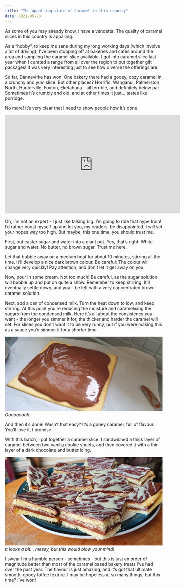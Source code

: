 ```yaml
---
title: "The appalling state of Caramel in this country"
date: 2021-05-23
---
```


As some of you may already know, I have a vendetta: The quality of caramel slices in this country is appalling.

As a “hobby”, to keep me sane during my long working days (which involve a lot of driving), I've been stopping off at bakeries and cafes around the area and sampling the caramel slice available. I got into caramel slice last year when I curated a range from all over the region to put together gift packages! It was very interesting just to see how diverse the offerings are.

So far, Dannevirke has won. One bakery there had a gooey, oozy caramel in a crunchy and yum slice. But other places? Horrific. Wanganui, Palmerston North, Hunterville, Foxton, Eketahuna - all terrible, and definitely below par. Sometimes it’s crumbly and old, and at other times it just… tastes like porridge.

No more! It’s very clear that I need to show people how it’s done.

<iframe width="560" height="315" src="https://www.youtube.com/embed/videoseries?list=PL108VewJBdOA_OfLkchSuUgJumDqZTGPe" title="YouTube video player" frameborder="0" allow="accelerometer; autoplay; clipboard-write; encrypted-media; gyroscope; picture-in-picture" allowfullscreen></iframe>

Oh, I’m not an expert - I just like talking big. I’m going to ride that hype train! I’d rather boost myself up and let you, my readers, be disappointed. I will set your hopes way too high. But maybe, this one time, you should trust me.

First, put caster sugar and water into a giant pot. Yes, that’s right: White sugar and water. No butter, no brown sugar. Trust me here.

Let that bubble away on a medium heat for about 10 minutes, stirring all the time. It’ll develop a nice dark brown colour. Be careful: The colour will change very quickly! Pay attention, and don’t let it get away on you.

Now, pour in some cream. Not too much! Be careful, as the sugar solution will bubble up and put on quite a show. Remember to keep stirring. It’ll eventually settle down, and you’ll be left with a very concentrated brown caramel solution.

Next, add a can of condensed milk. Turn the heat down to low, and keep stirring. At this point you’re reducing the moisture and caramelising the sugars from the condensed milk. Here it’s all about the consistency you want - the longer you simmer it for, the thicker and harder the caramel will set. For slices you don’t want it to be very runny, but if you were making this as a sauce you’d simmer it for a shorter time.

![Caramel.](../../assets/images/blog/caramel.jpg)
_Ooooooooh._

And then it’s done! Wasn’t that easy? It’s a gooey caramel, full of flavour. You’ll love it, I promise.

With this batch, I put together a caramel slice. I sandwiched a thick layer of caramel between two vanilla cookie sheets, and then covered it with a thin layer of a dark chocolate and butter icing.

![Caramel.](../../assets/images/blog/slice.jpg)
_It looks a bit... messy, but this would blow your mind!_

I swear I’m a humble person - sometimes - but this is just an order of magnitude better than most of the caramel based bakery treats I’ve had over the past year. The flavour is just amazing, and it’s got that ultimate smooth, gooey toffee texture. I may be hopeless at so many things, but this time? I’ve won!
